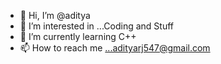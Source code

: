 - 👋 Hi, I’m @aditya
- 👀 I’m interested in ...Coding and Stuff
- 🌱 I’m currently learning C++
- 📫 How to reach me ...adityarj547@gmail.com

<!---
MeCANDY/MeCANDY is a ✨ special ✨ repository because its `README.md` (this file) appears on your GitHub profile.
You can click the Preview link to take a look at your changes.
--->
